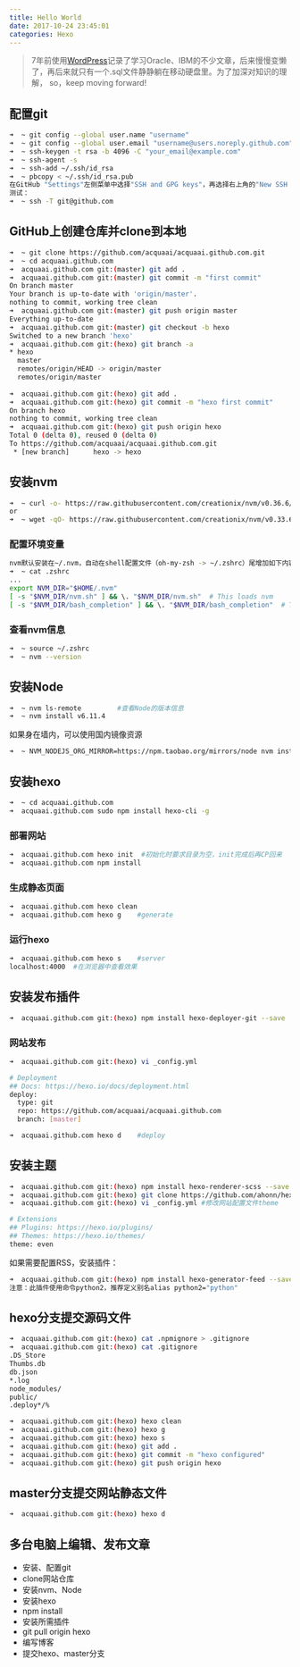 ```yaml
---
title: Hello World
date: 2017-10-24 23:45:01
categories: Hexo
---
```

>7年前使用[WordPress](https://wordpress.com)记录了学习Oracle、IBM的不少文章，后来慢慢变懒了，再后来就只有一个.sql文件静静躺在移动硬盘里。为了加深对知识的理解，
so，keep moving forward!

## 配置git
``` bash
➜  ~ git config --global user.name "username"
➜  ~ git config --global user.email "username@users.noreply.github.com"
➜  ~ ssh-keygen -t rsa -b 4096 -C "your_email@example.com"
➜  ~ ssh-agent -s
➜  ~ ssh-add ~/.ssh/id_rsa
➜  ~ pbcopy < ~/.ssh/id_rsa.pub
在GitHub "Settings"左侧菜单中选择"SSH and GPG keys"，再选择右上角的"New SSH Key"，粘贴key。
测试：
➜  ~ ssh -T git@github.com
```
<!-- more -->

## GitHub上创建仓库并clone到本地
``` bash
➜  ~ git clone https://github.com/acquaai/acquaai.github.com.git
➜  ~ cd acquaai.github.com
➜  acquaai.github.com git:(master) git add .
➜  acquaai.github.com git:(master) git commit -m "first commit"
On branch master
Your branch is up-to-date with 'origin/master'.
nothing to commit, working tree clean
➜  acquaai.github.com git:(master) git push origin master
Everything up-to-date
➜  acquaai.github.com git:(master) git checkout -b hexo
Switched to a new branch 'hexo'
➜  acquaai.github.com git:(hexo) git branch -a
* hexo
  master
  remotes/origin/HEAD -> origin/master
  remotes/origin/master
  
➜  acquaai.github.com git:(hexo) git add .
➜  acquaai.github.com git:(hexo) git commit -m "hexo first commit"
On branch hexo
nothing to commit, working tree clean
➜  acquaai.github.com git:(hexo) git push origin hexo
Total 0 (delta 0), reused 0 (delta 0)
To https://github.com/acquaai/acquaai.github.com.git
 * [new branch]      hexo -> hexo
```

## 安装nvm
``` bash
➜  ~ curl -o- https://raw.githubusercontent.com/creationix/nvm/v0.36.6/install.sh | bash
or
➜  ~ wget -qO- https://raw.githubusercontent.com/creationix/nvm/v0.33.6/install.sh | bash
```
### 配置环境变量
``` bash
nvm默认安装在~/.nvm，自动在shell配置文件（oh-my-zsh -> ~/.zshrc）尾增加如下内容：
➜  ~ cat .zshrc
...
export NVM_DIR="$HOME/.nvm"
[ -s "$NVM_DIR/nvm.sh" ] && \. "$NVM_DIR/nvm.sh"  # This loads nvm
[ -s "$NVM_DIR/bash_completion" ] && \. "$NVM_DIR/bash_completion"  # This loads nvm bash_completion
```

### 查看nvm信息
``` bash
➜  ~ source ~/.zshrc
➜  ~ nvm --version
```

## 安装Node
``` bash
➜  ~ nvm ls-remote         #查看Node的版本信息
➜  ~ nvm install v6.11.4
```
如果身在墙内，可以使用国内镜像资源
``` bash
➜  ~ NVM_NODEJS_ORG_MIRROR=https://npm.taobao.org/mirrors/node nvm install 6 
```


## 安装hexo
``` bash
➜  ~ cd acquaai.github.com
➜  acquaai.github.com sudo npm install hexo-cli -g
```
### 部署网站
``` bash
➜  acquaai.github.com hexo init  #初始化时要求目录为空，init完成后再CP回来
➜  acquaai.github.com npm install
```
### 生成静态页面
``` bash
➜  acquaai.github.com hexo clean
➜  acquaai.github.com hexo g	#generate
```
### 运行hexo
``` bash
➜  acquaai.github.com hexo s	#server
localhost:4000	#在浏览器中查看效果
```
## 安装发布插件
``` bash
➜  acquaai.github.com git:(hexo) npm install hexo-deployer-git --save
```
### 网站发布
``` bash
➜  acquaai.github.com git:(hexo) vi _config.yml

# Deployment
## Docs: https://hexo.io/docs/deployment.html
deploy:
  type: git
  repo: https://github.com/acquaai/acquaai.github.com
  branch: [master]

➜  acquaai.github.com hexo d	#deploy

```
## 安装主题
```bash
➜  acquaai.github.com git:(hexo) npm install hexo-renderer-scss --save    #安装主题插件
➜  acquaai.github.com git:(hexo) git clone https://github.com/ahonn/hexo-theme-even themes/even
➜  acquaai.github.com git:(hexo) vi _config.yml	#修改网站配置文件theme

# Extensions
## Plugins: https://hexo.io/plugins/
## Themes: https://hexo.io/themes/
theme: even
```
如果需要配置RSS，安装插件：
``` bash
➜  acquaai.github.com git:(hexo) npm install hexo-generator-feed --save
注意：此插件使用命令python2，推荐定义别名alias python2="python"
```

## hexo分支提交源码文件
``` bash
➜  acquaai.github.com git:(hexo) cat .npmignore > .gitignore
➜  acquaai.github.com git:(hexo) cat .gitignore
.DS_Store
Thumbs.db
db.json
*.log
node_modules/
public/
.deploy*/%
```

``` bash
➜  acquaai.github.com git:(hexo) hexo clean
➜  acquaai.github.com git:(hexo) hexo g
➜  acquaai.github.com git:(hexo) hexo s
➜  acquaai.github.com git:(hexo) git add .
➜  acquaai.github.com git:(hexo) git commit -m "hexo configured"
➜  acquaai.github.com git:(hexo) git push origin hexo
```

## master分支提交网站静态文件
``` bash
➜  acquaai.github.com git:(hexo) hexo d
```


## 多台电脑上编辑、发布文章
+ 安装、配置git
+ clone网站仓库
+ 安装nvm、Node
+ 安装hexo
+ npm install
+ 安装所需插件
+ git pull origin hexo
+ 编写博客
+ 提交hexo、master分支
